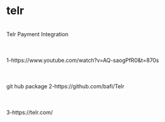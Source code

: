 # telr
<br/>
 Telr Payment Integration
<br/><br/><br/><br/>
1-https://www.youtube.com/watch?v=AQ-saogPfR0&t=870s
<br/><br/><br/><br/>
git hub package
2-https://github.com/bafi/Telr
<br/><br/><br/><br/>
3-https://telr.com/